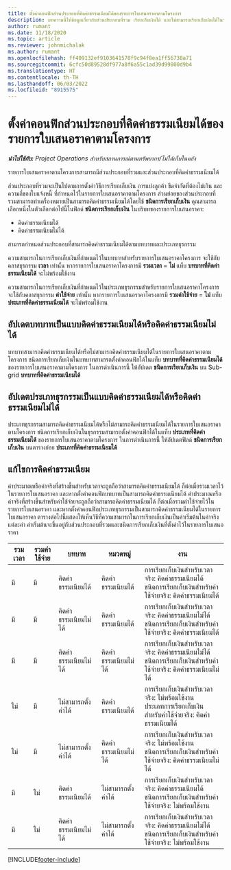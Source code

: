```yaml
---
title: ตั้งค่าคอนฟิกส่วนประกอบที่คิดค่าธรรมเนียมได้ของรายการใบเสนอราคาตามโครงการ
description: บทความนี้ให้ข้อมูลเกี่ยวกับส่วนประกอบที่รวม เรียกเก็บเงินได้ และไม่สามารถเรียกเก็บเงินได้ในรายการใบเสนอราคาตามโครงการ
author: rumant
ms.date: 11/18/2020
ms.topic: article
ms.reviewer: johnmichalak
ms.author: rumant
ms.openlocfilehash: ff409132ef9103641578f9c94f8ea1ff56738a71
ms.sourcegitcommit: 6cfc50d89528df977a8f6a55c1ad39d99800d9b4
ms.translationtype: HT
ms.contentlocale: th-TH
ms.lasthandoff: 06/03/2022
ms.locfileid: "8915575"
---
```

# <a name="configure-the-chargeable-components-of-a-project-based-quote-line"></a>ตั้งค่าคอนฟิกส่วนประกอบที่คิดค่าธรรมเนียมได้ของรายการใบเสนอราคาตามโครงการ

_**นำไปใช้กับ:** Project Operations สำหรับสถานการณ์ตามทรัพยากร/ไม่ได้เก็บในคลัง_

รายการใบเสนอราคาตามโครงการสามารถมีส่วนประกอบที่รวมและส่วนประกอบที่คิดค่าธรรมเนียมได้

ส่วนประกอบที่รวมจะเป็นไปตามการตั้งค่าวิธีการเรียกเก็บเงิน การแบ่งลูกค้า ขีดจำกัดที่ต้องไม่เกิน และความถี่ของใบแจ้งหนี้ ที่กำหนดไว้ในรายการใบเสนอราคาตามโครงการ
ส่วนย่อยของส่วนประกอบที่รวมสามารถทำเครื่องหมายเป็นสามารถคิดค่าธรรมเนียมได้โดยใช้ **ชนิดการเรียกเก็บเงิน** คุณสามารถเลือกหนึ่งในตัวเลือกต่อไปนี้ในฟิลด์ **ชนิดการเรียกเก็บเงิน** ในบริบทของรายการใบเสนอราคา:

   - คิดค่าธรรมเนียมได้
   - คิดค่าธรรมเนียมไม่ได้

สามารถกำหนดส่วนประกอบที่สามารถคิดค่าธรรมเนียมได้ตามบทบาทและประเภทธุรกรรม

ความสามารถในการเรียกเก็บเงินที่กำหนดไว้ในบทบาทสำหรับรายการใบเสนอราคาโครงการ จะใช้กับคลาสธุรกรรม **เวลา** เท่านั้น หากรายการใบเสนอราคาโครงการมี **รวมเวลา** = **ไม่** แท็บ **บทบาทที่คิดค่าธรรมเนียมได้** จะไม่พร้อมใช้งาน

ความสามารถในการเรียกเก็บเงินที่กำหนดไว้ในประเภทธุรกรรมสำหรับรายการใบเสนอราคาโครงการ จะใช้กับคลาสธุรกรรม **ค่าใช้จ่าย** เท่านั้น หากรายการใบเสนอราคาโครงการมี **รวมค่าใช้จ่าย** = **ไม่** แท็บ **ประเภทที่คิดค่าธรรมเนียมได้** จะไม่พร้อมใช้งาน

## <a name="update-a-role-to-be-chargeable-or-non-chargeable"></a>อัปเดตบทบาทเป็นแบบคิดค่าธรรมเนียมได้หรือคิดค่าธรรมเนียมไม่ได้
บทบาทสามารถคิดค่าธรรมเนียมได้หรือไม่สามารถคิดค่าธรรมเนียมได้ในรายการใบเสนอราคาตามโครงการ ชนิดการเรียกเก็บเงินในบทบาทสามารถตั้งค่าคอนฟิกได้ในแท็บ **บทบาทที่คิดค่าธรรมเนียมได้** ของรายการใบเสนอราคาตามโครงการ ในการดำเนินการนี้ ให้อัปเดต **ชนิดการเรียกเก็บเงิน** บน Sub-grid **บทบาทที่คิดค่าธรรมเนียมได้** 

## <a name="update-a-transaction-category-to-be-chargeable-or-non-chargeable"></a>อัปเดตประเภทธุรกรรมเป็นแบบคิดค่าธรรมเนียมได้หรือคิดค่าธรรมเนียมไม่ได้
ประเภทธุรกรรมสามารถคิดค่าธรรมเนียมได้หรือไม่สามารถคิดค่าธรรมเนียมได้ในรายการใบเสนอราคาตามโครงการ ชนิดการเรียกเก็บเงินในธุรกรรมสามารถตั้งค่าคอนฟิกได้ในแท็บ **ประเภทที่คิดค่าธรรมเนียมได้** ของรายการใบเสนอราคาตามโครงการ ในการดำเนินการนี้ ให้อัปเดตฟิลด์ **ชนิดการเรียกเก็บเงิน** บนตารางย่อย **ประเภทที่คิดค่าธรรมเนียมได้** 

## <a name="resolve-chargeability"></a>แก้ไขการคิดค่าธรรมเนียม

ค่าประมาณหรือค่าจริงที่สร้างขึ้นสำหรับเวลาจะถูกถือว่าสามารถคิดค่าธรรมเนียมได้ ก็ต่อเมื่อรวมเวลาไว้ในรายการใบเสนอราคา และหากตั้งค่าคอนฟิกบทบาทเป็นสามารถคิดค่าธรรมเนียมได้
ค่าประมาณหรือค่าจริงที่สร้างขึ้นสำหรับค่าใช้จ่ายจะถูกถือว่าสามารถคิดค่าธรรมเนียมได้ ก็ต่อเมื่อรวมค่าใช้จ่ายไว้ในรายการใบเสนอราคา และหากตั้งค่าคอนฟิกประเภทธุรกรรมเป็นสามารถคิดค่าธรรมเนียมได้ในรายการใบเสนอราคา ตารางต่อไปนี้แสดงให้เห็นวิธีที่ความสามารถในการเรียกเก็บเงินเป็นค่าเริ่มต้นในค่าจริงแต่ละค่า ค่าเริ่มต้นจะขึ้นอยู่กับส่วนประกอบที่รวมและชนิดการเรียกเก็บเงินที่ตั้งค่าไว้ในรายการใบเสนอราคา

| รวมเวลา | รวมค่าใช้จ่าย | บทบาท | หมวดหมู่ | งาน |
| --- | --- | --- | --- | --- |
| มี | มี | คิดค่าธรรมเนียมได้ | คิดค่าธรรมเนียมได้ | การเรียกเก็บเงินสำหรับเวลาจริง: คิดค่าธรรมเนียมได้ </br>ชนิดการเรียกเก็บเงินสำหรับค่าใช้จ่ายจริง: คิดค่าธรรมเนียมได้ |
| มี | มี | คิดค่าธรรมเนียมไม่ได้ | คิดค่าธรรมเนียมได้ | การเรียกเก็บเงินสำหรับเวลาจริง: คิดค่าธรรมเนียมไม่ได้ </br>ชนิดการเรียกเก็บเงินสำหรับค่าใช้จ่ายจริง: คิดค่าธรรมเนียมได้ |
| มี | มี | คิดค่าธรรมเนียมไม่ได้ | คิดค่าธรรมเนียมไม่ได้ | การเรียกเก็บเงินสำหรับเวลาจริง: คิดค่าธรรมเนียมไม่ได้ </br>ชนิดการเรียกเก็บเงินสำหรับค่าใช้จ่ายจริง: คิดค่าธรรมเนียมไม่ได้ |
| ไม่ | มี | ไม่สามารถตั้งค่าได้ | คิดค่าธรรมเนียมได้ | การเรียกเก็บเงินสำหรับเวลาจริง: ไม่พร้อมใช้งาน </br>ประเภทการเรียกเก็บเงินสำหรับค่าใช้จ่ายจริง: คิดค่าธรรมเนียมได้ |
| ไม่ | มี | ไม่สามารถตั้งค่าได้ | คิดค่าธรรมเนียมไม่ได้ | การเรียกเก็บเงินสำหรับเวลาจริง: ไม่พร้อมใช้งาน </br>ชนิดการเรียกเก็บเงินสำหรับค่าใช้จ่ายจริง: คิดค่าธรรมเนียมไม่ได้ |
| มี | ไม่ | คิดค่าธรรมเนียมได้ | ไม่สามารถตั้งค่าได้ | การเรียกเก็บเงินสำหรับเวลาจริง: คิดค่าธรรมเนียมได้ </br>ชนิดการเรียกเก็บเงินสำหรับค่าใช้จ่ายจริง: ไม่พร้อมใช้งาน |
| มี | ไม่ | คิดค่าธรรมเนียมไม่ได้ | ไม่สามารถตั้งค่าได้ | การเรียกเก็บเงินสำหรับเวลาจริง: คิดค่าธรรมเนียมไม่ได้ </br> ชนิดการเรียกเก็บเงินสำหรับค่าใช้จ่ายจริง: ไม่พร้อมใช้งาน |


[!INCLUDE[footer-include](../includes/footer-banner.md)]